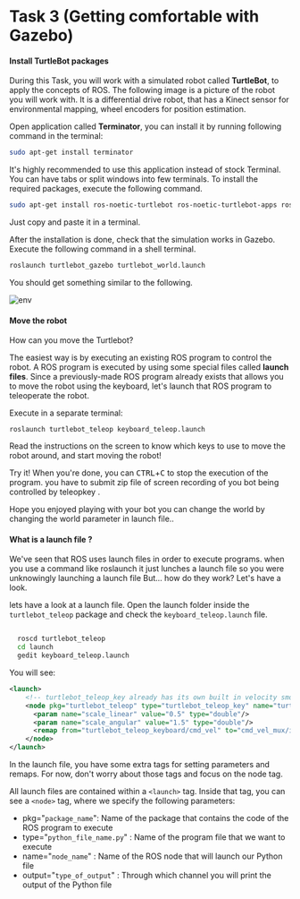 # Task 3 (Getting comfortable with Gazebo)
#### Install TurtleBot packages


During this Task, you will work with a simulated robot called **TurtleBot**, to apply the concepts of ROS. The following image is a picture of the robot you will work with. It is a differential drive robot, that has a Kinect sensor for environmental mapping, wheel encoders for position estimation.




Open application called **Terminator**, you can install it by running following command in the terminal:  
```bash
sudo apt-get install terminator
```

It's highly recommended to use this application instead of stock Terminal. You can have tabs or split windows into few terminals. To install the required packages, execute the following command.

```bash
sudo apt-get install ros-noetic-turtlebot ros-noetic-turtlebot-apps ros-noetic-turtlebot-interactions ros-kinetic-turtlebot-simulator ros-noetic-turtlebot-gazebo -y
```

Just copy and paste it in a terminal.


After the installation is done, check that the simulation works in Gazebo. Execute the following command in a shell terminal.


```bash
roslaunch turtlebot_gazebo turtlebot_world.launch
```


You should get something similar to the following.

![env](https://risc.readthedocs.io/_images/turtlebot-gazebo.png )

#### Move the robot


How can you move the Turtlebot?

The easiest way is by executing an existing ROS program to control the robot. A ROS program is executed by using some special files called **launch files**.
Since a previously-made ROS program already exists that allows you to move the robot using the keyboard, let's launch that ROS program to teleoperate the robot.

Execute in a separate terminal:

`roslaunch turtlebot_teleop keyboard_teleop.launch`

Read the instructions on the screen to know which keys to use to move the robot around, and start moving the robot!


Try it! When you're done, you can <kbd>CTRL</kbd>+<kbd>C</kbd> to stop the execution of the program.
you have to submit zip file of screen recording of you bot being controlled by teleopkey .

Hope you enjoyed playing with your bot you can change the world by changing the world parameter in launch file..



#### What is a launch file ?


We've seen that ROS uses launch files in order to execute programs. when you use a command like roslaunch it just lunches a launch file so you were unknowingly launching a launch file  But... how do they work? Let's have a look.

lets  have a look at a launch file. Open the launch folder inside the ``turtlebot_teleop`` package and check the ``keyboard_teleop.launch`` file.

``` bash

  roscd turtlebot_teleop
  cd launch
  gedit keyboard_teleop.launch

```


You will see:

``` xml
<launch>
    <!-- turtlebot_teleop_key already has its own built in velocity smoother -->
    <node pkg="turtlebot_teleop" type="turtlebot_teleop_key" name="turtlebot_teleop_keyboard"  output="screen">
      <param name="scale_linear" value="0.5" type="double"/>
      <param name="scale_angular" value="1.5" type="double"/>
      <remap from="turtlebot_teleop_keyboard/cmd_vel" to="cmd_vel_mux/input/teleop"/>
    </node>
</launch>
```

In the launch file, you have some extra tags for setting parameters and remaps. For now, don't worry about those tags and focus on the node tag.

All launch files are contained within a ``<launch>`` tag. Inside that tag, you can see a ``<node>`` tag, where we specify the following parameters:

- pkg="``package_name``": Name of the package that contains the code of the ROS program to execute
- type="``python_file_name.py``" : Name of the program file that we want to execute
- name="``node_name``" : Name of the ROS node that will launch our Python file
- output="``type_of_output``" : Through which channel you will print the output of the Python file
